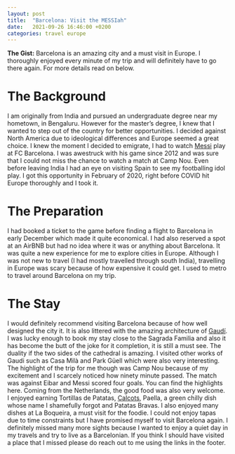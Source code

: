 ```yaml
---
layout: post
title:  "Barcelona: Visit the MESSIah"
date:   2021-09-26 16:46:00 +0200
categories: travel europe
---
```


**The Gist:** Barcelona is an amazing city and a must visit in Europe. I thoroughly enjoyed every minute of my trip and will definitely have to go there again. For more details read on below.

# The Background
I am originally from India and pursued an undergraduate degree near my hometown, in Bengaluru. However for the master’s degree, I knew that I wanted to step out of the country for better opportunities. I decided against North America due to ideological differences and Europe seemed a great choice. I knew the moment I decided to emigrate, I had to watch [Messi](https://en.wikipedia.org/wiki/Lionel_Messi) play at FC Barcelona. I was awestruck with his game since 2012 and was sure that I could not miss the chance to watch a match at Camp Nou. Even before leaving India I had an eye on visiting Spain to see my footballing idol play. I got this opportunity in February of 2020, right before COVID hit Europe thoroughly and I took it.

# The Preparation
I had booked a ticket to the game before finding a flight to Barcelona in early December which made it quite economical. I had also reserved a spot at an AirBNB but had no idea where it was or anything about Barcelona. It was quite a new experience for me to explore cities in Europe. Although I was not new to travel (I had mostly travelled through south India), travelling in Europe was scary because of how expensive it could get. I used to metro to travel around Barcelona on my trip.

# The Stay
I would definitely recommend visiting Barcelona because of how well designed the city it. It is also littered with the amazing architecture of [Gaudí](https://en.wikipedia.org/wiki/Antoni_Gaud%C3%AD). I was lucky enough to book my stay close to the Sagrada Familia and also it has become the butt of the joke for it completion, it is still a must see. The duality if the two sides of the cathedral is amazing. I visited other works of Gaudi such as Casa Milà and Park Güell which were also very interesting. The highlight of the trip for me though was Camp Nou because of my excitement and I scarcely noticed how ninety minute passed. The match was against Eibar and Messi scored four goals. You can find the highlights here. Coming from the Netherlands, the good food was also very welcome. I enjoyed earning Tortillas de Patatas, [Calcots](https://en.wikipedia.org/wiki/Cal%C3%A7ot), Paella, a green chilly dish whose name I shamefully forgot and Patatas Bravas. I also enjoyed many dishes at La Boqueira, a must visit for the foodie. I could not enjoy tapas due to time constraints but I have promised myself to visit Barcelona again. I definitely missed many more sights because I wanted to enjoy a quiet day in my travels and try to live as a Barcelonian. If you think I should have visited a place that I missed please do reach out to me using the links in the footer.